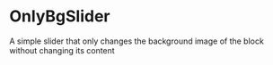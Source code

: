 # OnlyBgSlider
A simple slider that only changes the background image of the block without changing its content
